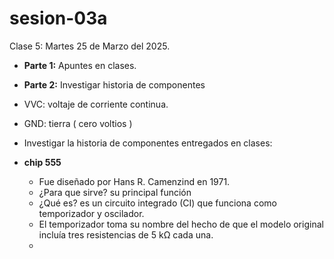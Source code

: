 # sesion-03a

Clase 5: Martes 25 de Marzo del 2025.

- **Parte 1:** Apuntes en clases.
- **Parte 2:** Investigar historia de componentes

- VVC: voltaje de corriente continua.
- GND: tierra ( cero voltios )
- Investigar la historia de componentes entregados en clases:

-  **chip 555**
   - Fue diseñado por Hans R. Camenzind en 1971.
   - ¿Para que sirve? su principal función 
   - ¿Qué es? es un circuito integrado (CI) que funciona como temporizador y oscilador.
   - El temporizador toma su nombre del hecho de que el modelo original incluía tres resistencias de 5 kΩ cada una.
   - 
